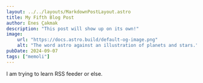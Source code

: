 ```yaml
---
layout: ../../layouts/MarkdownPostLayout.astro
title: My Fifth Blog Post
author: Enes Çakmak
description: "This post will show up on its own!"
image:
    url: "https://docs.astro.build/default-og-image.png"
    alt: "The word astro against an illustration of planets and stars."
pubDate: 2024-09-07
tags: ["memoli"]
---
```

I am trying to learn RSS feeder or else.